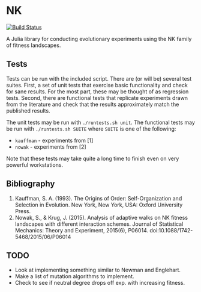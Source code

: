 # NK

[![Build Status](https://travis-ci.org/glesica/NK.jl.svg?branch=master)](https://travis-ci.org/glesica/NK.jl)

A Julia library for conducting evolutionary experiments using the NK family of
fitness landscapes.

## Tests

Tests can be run with the included script. There are (or will be) several test
suites. First, a set of unit tests that exercise basic functionality and check
for sane results. For the most part, these may be thought of as regression
tests. Second, there are functional tests that replicate experiments drawn
from the literature and check that the results approximately match the
published results.

The unit tests may be run with `./runtests.sh unit`. The functional tests may
be run with `./runtests.sh SUITE` where `SUITE` is one of the following:

  * `kauffman` - experiments from [1]
  * `nowak` - experiments from [2]

Note that these tests may take quite a long time to finish even on very
powerful workstations.

## Bibliography

  1. Kauffman, S. A. (1993). The Origins of Order: Self-Organization and
     Selection in Evolution. New York, New York, USA: Oxford University Press.
  2. Nowak, S., & Krug, J. (2015). Analysis of adaptive walks on NK fitness
     landscapes with different interaction schemes. Journal of Statistical
     Mechanics: Theory and Experiment, 2015(6), P06014.
     doi:10.1088/1742-5468/2015/06/P06014

## TODO

  * Look at implementing something similar to Newman and Englehart.
  * Make a list of mutation algorithms to implement.
  * Check to see if neutral degree drops off exp. with increasing fitness.

